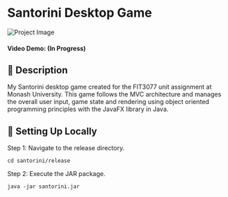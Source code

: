 # Santorini Desktop Game

![Project Image](https://imgur.com/9kVnyUd.png)
#### Video Demo: (In Progress)

## 💬 Description
My Santorini desktop game created for the FIT3077 unit assignment at Monash University. This game follows the MVC architecture and manages the overall user input, game state and rendering using object oriented programming principles with the JavaFX library in Java.

## 🚀 Setting Up Locally 
Step 1: Navigate to the release directory. 
```
cd santorini/release
```
Step 2: Execute the JAR package.
```
java -jar santorini.jar
```